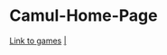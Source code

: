 # Camul-Home-Page
[Link to games](https://camelpilot33.github.io/Camul-Home-Page/index.html)
[|](https://sfbgames.itch.io/chiptone)

